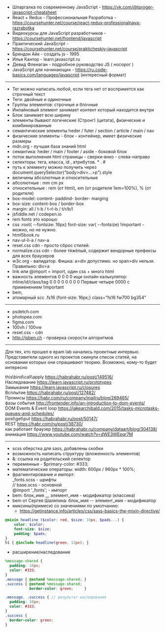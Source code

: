 - Шпаргалка по современному JavaScript - https://vk.com/@tproger-javascript-cheatsheet
- React + Redux - Профессиональная Разработка - https://coursehunter.net/course/react-redux-professionalnaya-razrabotka
- Видеокурсы для JavaScript разработчиков - https://coursehunter.net/frontend/javascript
- Практический JavaScript - https://coursehunter.net/course/prakticheskiy-javascript
- Брендон Айк - создать js - 1995
- Илья Кантор - learn.javascript.ru
- Девид Фленаган - подробное руководство JS ( носорог )
- JavaScript для начинающих - https://ru.code-basics.com/languages/javascript (интересный формат)
---

- Тег можно написать любой, если тега нет от воспримется как строчный текст
- Теги: двойные и одиночные
- Группы элементов: строчные и блочные
- Инлайновый элемент занимает контент который находится внутри
- Блок занимает всю ширину
- элементы бывают логические (Стронг) (цитата), физические и комбинированные
- семантические элементы heder / futer / section / article / main / nav
- физические элементы - блок - контейнер, имеет физические размеры
- mdn.org - лучшая база знаний html
- семантика: heder / main / footer / aside - боковой блок
- поток выполнения html страницы - сверки-вниз - слева-направо
- селекторы: тега, класса, id , атрибутов. * . # 
- путь к элементу можно получить через document.querySelector("body>div>...>p").style
- величины абсолютные и относительные
- абсолютные : mm cm px
- относительные : rem (от html), em (от родителя 1em=100%), % (от родителя)
- box-model: content- paddind- border- marging
- box-size: content-box / border-box
- margin: all / t-b / t-rl-b / t/r/b/l
- jsfiddle.net / codepen.io
- rem fonts это хорошо 
- css :root{ --fontsize: 16px}
font-size: var( --fontsize) 
!important - можно, но не нужно.
- html5book.ru
- nav-ul-li-a / nav-a
- reset.css cdn - просто сброс стилей. 
- normalize.css cdn - более тяжёлый, содержит вендорные префексы для всех браузеров
- w3c.org - валидатор. Фишка: a>div допустимо. но span>div нельзя. Правильно: div>a
- link или @import = import, один css + много html
- важность элементов 0 0 0 0 ищи онлайн калькулятор: inline/id/class/tag
0 0 0 0 0 0 0 0 
Первые четыре 0000 с применением !important
- bem, 
- атомарный scc .fs16 {font-size: 16px;}
class="fs16 fw700 bg354"

---

- psdetch.com
- photopea.com
- figma.com
- 100vh / 100vw
- reset.css - cdn
- http://jsben.ch - проверка скорости алгоритмов
  
---

Для тех, кто прошел в epam lab начались проектные интервью. 
Представители одного из проектов скинули список статей, на основании которых они спрашивают теорию. Возможно, кому-то будет интересно

this\bind\call\apply https://habrahabr.ru/post/149516/   
Наследование https://learn.javascript.ru/prototypes   
Замыкание https://learn.javascript.ru/closures   
Всплытие https://habrahabr.ru/post/127482/   
Промисы https://habr.com/ru/company/mailru/blog/269465/   
фазы события http://frontender.info/an-introduction-to-dom-events/   
DOM Events & Event loop https://jakearchibald.com/2015/tasks-microtasks-queues-and-schedules/   
post\get\put https://habrahabr.ru/post/50147/   
REST https://habr.com/ru/post/38730/   
как работает браузер https://habrahabr.ru/company/dataart/blog/304138/   
анимация https://www.youtube.com/watch?v=dWE3WEpqr7M   

---

- scss оберстка для sass, добавлены скобки
- возможность написать структуру (вложенность элементов)
- &: ссылка на родительский селектор
- переменные - $primary-color: #333;
- математические операторы: width: 600px / 960px * 100%;
- фрагментирование и импорт:   
  _fonts.scss - шрифты   
  // base.scss - основной   
  @import '_fonts'; - импорт   
- bem: блок_имя __ элемент_имя - модификатор (классика)
- bem от Сергея Шаляпина:  блок_имя -- элемент_имя - модификатор
- миксины(примеси) со значениями по умолчанию: 
   - https://getinstance.info/articles/css/sass-basics-the-mixin-directive/    
```scss
@mixin headline ($color: red, $size: 10px, $pads...) {
    color: $color;
    font-size: $size;
    padding: $pads;
}
h1 { @include headline(green, 12px); }
```
- расширение/наследование
```scss
%message-shared {
  padding: 10px;
  color: #333;
}
.message { @extend %message-shared; }
.success { @extend %message-shared;
           border-color: green;     }

.message, .success { // результат наследования
  padding: 10px;
  color: #333;
}
.success {
  border-color: green;
}
```
